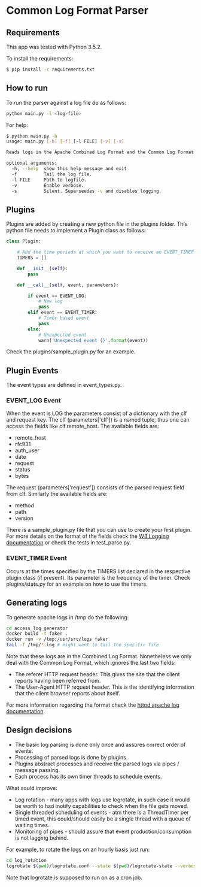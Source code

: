 # Common Log Format Parser

## Requirements

This app was tested with Python 3.5.2.

To install the requirements:

```bash
$ pip install -r requirements.txt
```

## How to run

To run the parser against a log file do as follows:

```bash
python main.py -l <log-file>
```

For help:

```bash
$ python main.py -h
usage: main.py [-h] [-f] [-l FILE] [-v] [-s]

Reads logs in the Apache Combined Log Format and the Common Log Format.

optional arguments:
  -h, --help  show this help message and exit
  -f          Tail the log file.
  -l FILE     Path to logfile.
  -v          Enable verbose.
  -s          Silent. Superseedes -v and disables logging.
```

## Plugins

Plugins are added by creating a new python file in the plugins folder.
This python file needs to implement a Plugin class as follows:

```python
class Plugin:

    # Add the time periods at which you want to receive an EVENT_TIMER
    TIMERS = [] 

    def __init__(self):
        pass

    def __call__(self, event, parameters):

        if event == EVENT_LOG:
            # New log
            pass
        elif event == EVENT_TIMER:
            # Timer based event
            pass
        else:
            # Unexpected event
            warn('Unexpected event {}'.format(event))
```

Check the plugins/sample_plugin.py for an example.

## Plugin Events

The event types are defined in event_types.py. 

### EVENT_LOG Event

When the event is LOG the parameters consist of a dictionary with the clf and request key.
The clf (parameters['clf']) is a named tuple, thus one can access the fields like clf.remote_host.
The available fields are:

* remote_host
* rfc931
* auth_user
* date
* request
* status
* bytes

The request (parameters['request']) consists of the parsed request field from clf.
Similarly the available fields are:

* method
* path
* version

There is a sample_plugin.py file that you can use to create your first plugin.
For more details on the format of the fields check the [W3 Logging documentation](https://www.w3.org/Daemon/User/Config/Logging.html) or check the tests in test_parse.py.

### EVENT_TIMER Event

Occurs at the times specified by the TIMERS list declared in the respective plugin class (if present).
Its parameter is the frequency of the timer.
Check plugins/stats.py for an example on how to use the timers.

## Generating logs

To generate apache logs in /tmp do the following:

```bash
cd access_log_generator
docker build -t faker .
docker run -v /tmp:/usr/src/logs faker
tail -f /tmp/*.log # might want to tail the specific file
```

Note that these logs are in the Combined Log Format.
Nonetheless we only deal with the Common Log Format, which ignores the last two fields:

* The referer HTTP request header. This gives the site that the client reports having been referred from.
* The User-Agent HTTP request header. This is the identifying information that the client browser reports about itself.

For more information regarding the format check the [httpd apache log documentation](https://httpd.apache.org/docs/2.4/logs.html).

## Design decisions

* The basic log parsing is done only once and assures correct order of events.
* Processing of parsed logs is done by plugins.
* Plugins abstract processes and receive the parsed logs via pipes / message passing.
* Each process has its own timer threads to schedule events.

What could improve:

* Log rotation - many apps with logs use logrotate, in such case it would be worth to had inotify capabilities to check when the file gets moved.
* Single threaded scheduling of events - atm there is a ThreadTimer per timed event, this could/should easily be a single thread with a queue of waiting times.
* Monitoring of pipes - should assure that event production/consumption is not lagging behind. 

For example, to rotate the logs on an hourly basis just run:

```bash
cd log_rotation
logrotate $(pwd)/logrotate.conf --state $(pwd)/logrotate-state --verbose
```

Note that logrotate is supposed to run on as a cron job.